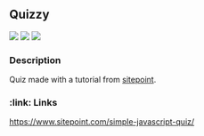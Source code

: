<h2>Quizzy</h2>

![](https://img.shields.io/github/last-commit/arthurfincham/quizzy)
![](https://img.shields.io/github/languages/count/arthurfincham/quizzy)
![](https://img.shields.io/github/languages/code-size/arthurfincham/quizzy)

<h3>Description</h3>

Quiz made with a tutorial from [sitepoint](https://www.sitepoint.com/simple-javascript-quiz/).

<h3>:link: Links</h3>

https://www.sitepoint.com/simple-javascript-quiz/